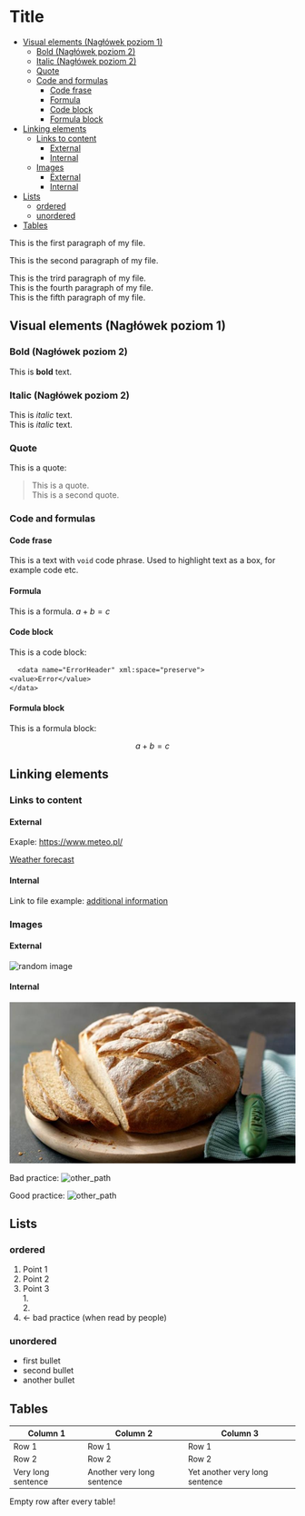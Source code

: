 # Title <!-- omit in toc -->

- [Visual elements (Nagłówek poziom 1)](#visual-elements-nagłówek-poziom-1)
  - [Bold (Nagłówek poziom 2)](#bold-nagłówek-poziom-2)
  - [Italic (Nagłówek poziom 2)](#italic-nagłówek-poziom-2)
  - [Quote](#quote)
  - [Code and formulas](#code-and-formulas)
    - [Code frase](#code-frase)
    - [Formula](#formula)
    - [Code block](#code-block)
    - [Formula block](#formula-block)
- [Linking elements](#linking-elements)
  - [Links to content](#links-to-content)
    - [External](#external)
    - [Internal](#internal)
  - [Images](#images)
    - [External](#external-1)
    - [Internal](#internal-1)
- [Lists](#lists)
  - [ordered](#ordered)
  - [unordered](#unordered)
- [Tables](#tables)


This is the first paragraph of my file.

This is the second paragraph of my file.

This is the trird paragraph of my file.  
This is the fourth paragraph of my file.  
This is the fifth paragraph of my file.

## Visual elements (Nagłówek poziom 1)

### Bold (Nagłówek poziom 2)

This is **bold** text.

### Italic (Nagłówek poziom 2)

This is *italic* text.  
This is *italic* text.

### Quote

This is a quote:
> This is a quote.  
 This is a second quote.

 ### Code and formulas

#### Code frase

This is a text with `void` code phrase. Used to highlight text as a box, for example code etc.

#### Formula

This is a formula. $a+b=c$

#### Code block

This is a code block:

```
  <data name="ErrorHeader" xml:space="preserve">
<value>Error</value>
</data>
 ```

#### Formula block

 This is a formula block:
 
  $$
  a+b=c
  $$
 

 ## Linking elements

 ### Links to content

 #### External

 Exaple: https://www.meteo.pl/
 
 [Weather forecast](https://www.meteo.pl/)

 #### Internal

 Link to file example: [additional information](reference.md)

 ### Images

 #### External

![random image](https://picsum.photos/100)

 #### Internal

 ![bread](Easy_white_bread.jpg)

 Bad practice:
 ![other_path](../../../Desktop/Z_pulpitu/swans.jpg)
 
Good practice:
![other_path](../Markdown-Exercise/Photos/swans.jpg)

## Lists

### ordered

 1. Point 1
 2. Point 2
 3. Point 3  
    1.  
    2.
 1. <- bad practice (when read by people)

### unordered

- first bullet
- second bullet
- another bullet

## Tables

| Column 1           | Column 2                   | Column 3                       |
| ------------------ | -------------------------- | ------------------------------ |
| Row 1              | Row 1                      | Row 1                          |
| Row 2              | Row 2                      | Row 2                          |
| Very long sentence | Another very long sentence | Yet another very long sentence |

Empty row after every table!

